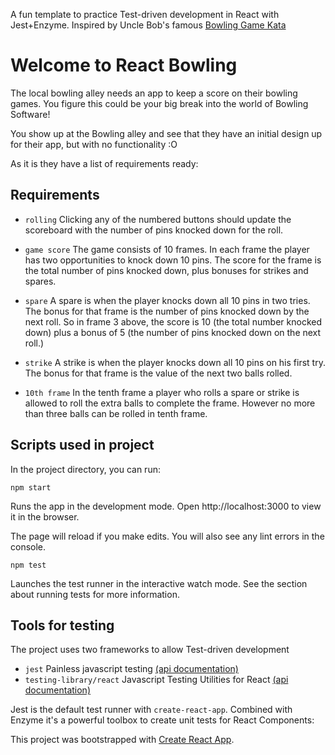 A fun template to practice Test-driven development in React with Jest+Enzyme.
Inspired by Uncle Bob's famous [Bowling Game Kata](http://butunclebob.com/files/downloads/Bowling%20Game%20Kata.ppt)

# Welcome to React Bowling

The local bowling alley needs an app to keep a score on their bowling games.
You figure this could be your big break into the world of Bowling Software!

You show up at the Bowling alley and see that they have an initial design up for their app,
but with no functionality :O

As it is they have a list of requirements ready:

## Requirements

- `rolling` Clicking any of the numbered buttons should update the scoreboard with the number of pins knocked down for the roll.

- `game score` The game consists of 10 frames. In each frame the player has
  two opportunities to knock down 10 pins. The score for the frame is the total
  number of pins knocked down, plus bonuses for strikes and spares.
- `spare` A spare is when the player knocks down all 10 pins in two tries. The bonus for
  that frame is the number of pins knocked down by the next roll. So in frame 3
  above, the score is 10 (the total number knocked down) plus a bonus of 5 (the
  number of pins knocked down on the next roll.)
- `strike` A strike is when the player knocks down all 10 pins on his first try. The bonus
  for that frame is the value of the next two balls rolled.
- `10th frame` In the tenth frame a player who rolls a spare or strike is allowed to roll the extra
  balls to complete the frame. However no more than three balls can be rolled in
  tenth frame.

## Scripts used in project

In the project directory, you can run:

`npm start`

Runs the app in the development mode.
Open http://localhost:3000 to view it in the browser.

The page will reload if you make edits.
You will also see any lint errors in the console.

`npm test`

Launches the test runner in the interactive watch mode.
See the section about running tests for more information.

## Tools for testing

The project uses two frameworks to allow Test-driven development

- `jest` Painless javascript testing [(api documentation)](https://facebook.github.io/jest/docs/api.html)
- `testing-library/react` Javascript Testing Utilities for React [(api documentation)](https://testing-library.com/docs/react-testing-library/intro)

Jest is the default test runner with `create-react-app`. Combined with Enzyme it's a powerful toolbox to create unit tests for React Components:

This project was bootstrapped with [Create React App](https://github.com/facebookincubator/create-react-app).
